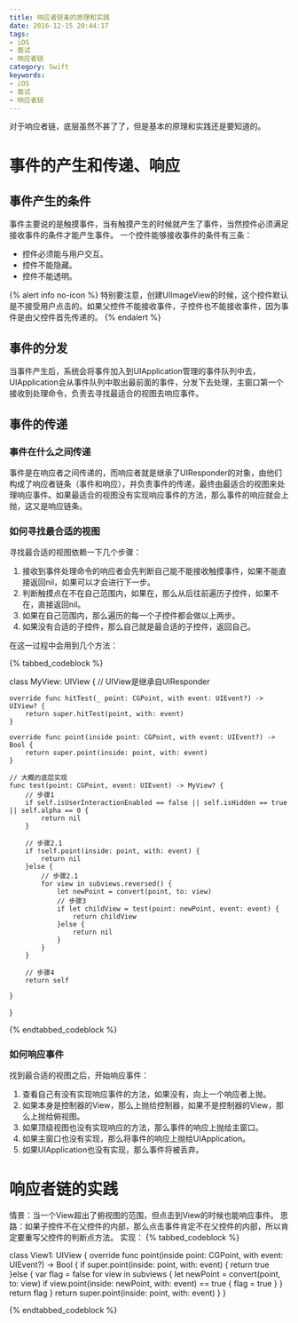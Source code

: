 ```yaml
---
title: 响应者链条的原理和实践
date: 2016-12-15 20:44:17
tags:
- iOS
- 面试
- 响应者链
category: Swift
keywords:
- iOS
- 面试
- 响应者链
---
```


对于响应者链，底层虽然不甚了了，但是基本的原理和实践还是要知道的。

<!-- more -->
<!-- toc -->

# 事件的产生和传递、响应
## 事件产生的条件
事件主要说的是触摸事件，当有触摸产生的时候就产生了事件，当然控件必须满足接收事件的条件才能产生事件。
一个控件能够接收事件的条件有三条：

- 控件必须能与用户交互。
- 控件不能隐藏。
- 控件不能透明。

{% alert info no-icon %}
特别要注意，创建UIImageView的时候，这个控件默认是不接受用户点击的。如果父控件不能接收事件，子控件也不能接收事件，因为事件是由父控件首先传递的。
{% endalert %}

## 事件的分发
当事件产生后，系统会将事件加入到UIApplication管理的事件队列中去，UIApplication会从事件队列中取出最前面的事件，分发下去处理，主窗口第一个接收到处理命令，负责去寻找最适合的视图去响应事件。

## 事件的传递

### 事件在什么之间传递
事件是在响应者之间传递的，而响应者就是继承了UIResponder的对象，由他们构成了响应者链条（事件和响应），并负责事件的传递，最终由最适合的视图来处理响应事件。如果最适合的视图没有实现响应事件的方法，那么事件的响应就会上抛，这又是响应链条。

### 如何寻找最合适的视图
寻找最合适的视图依赖一下几个步骤：
1. 接收到事件处理命令的响应者会先判断自己能不能接收触摸事件，如果不能直接返回nil，如果可以才会进行下一步。
2. 判断触摸点在不在自己范围内，如果在，那么从后往前遍历子控件，如果不在，直接返回nil。
3. 如果在自己范围内，那么遍历的每一个子控件都会做以上两步。
4. 如果没有合适的子控件，那么自己就是最合适的子控件，返回自己。

在这一过程中会用到几个方法：

{% tabbed_codeblock %}
<!-- tab Swift -->
class MyView: UIView { // UIView是继承自UIResponder
    
    override func hitTest(_ point: CGPoint, with event: UIEvent?) -> UIView? {
        return super.hitTest(point, with: event)
    }
    
    override func point(inside point: CGPoint, with event: UIEvent?) -> Bool {
        return super.point(inside: point, with: event)
    }
    
    // 大概的底层实现
    func test(point: CGPoint, event: UIEvent) -> MyView? {
        // 步骤1
        if self.isUserInteractionEnabled == false || self.isHidden == true || self.alpha == 0 {
            return nil
        }
        
        // 步骤2.1
        if !self.point(inside: point, with: event) {
            return nil
        }else {
            // 步骤2.1
            for view in subviews.reversed() {
                let newPoint = convert(point, to: view)
                // 步骤3
                if let childView = test(point: newPoint, event: event) {
                    return childView
                }else {
                    return nil
                }
            }
        }
        
        // 步骤4
        return self
        
    }    
}
<!-- endtab -->
{% endtabbed_codeblock %}

### 如何响应事件
找到最合适的视图之后，开始响应事件：
1. 查看自己有没有实现响应事件的方法，如果没有，向上一个响应者上抛。
2. 如果本身是控制器的View，那么上抛给控制器，如果不是控制器的View，那么上抛给俯视图。
3. 如果顶级视图也没有实现响应的方法，那么事件的响应上抛给主窗口。
4. 如果主窗口也没有实现，那么将事件的响应上抛给UIApplication。
5. 如果UIApplication也没有实现，那么事件将被丢弃。

# 响应者链的实践

情景：当一个View超出了俯视图的范围，但点击到View的时候也能响应事件。
思路：如果子控件不在父控件的内部，那么点击事件肯定不在父控件的内部，所以肯定要重写父控件的判断点方法。
实现：
{% tabbed_codeblock %}
<!-- tab Swift -->
class View1: UIView {
    override func point(inside point: CGPoint, with event: UIEvent?) -> Bool {
        if super.point(inside: point, with: event) {
            return true
        }else {
            var flag = false
            for view in subviews {
                let newPoint = convert(point, to: view)
                if view.point(inside: newPoint, with: event) == true {
                    flag = true
                }
            }
            return flag
        }
        return super.point(inside: point, with: event)
     }
}
<!-- endtab -->
{% endtabbed_codeblock %}



